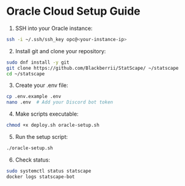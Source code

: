 # Oracle Cloud Setup Guide

1. SSH into your Oracle instance:
```bash
ssh -i ~/.ssh/ssh_key opc@<your-instance-ip>
```

2. Install git and clone your repository:
```bash
sudo dnf install -y git
git clone https://github.com/Blackberrii/StatScape/ ~/statscape
cd ~/statscape
```

3. Create your .env file:
```bash
cp .env.example .env
nano .env  # Add your Discord bot token
```

4. Make scripts executable:
```bash
chmod +x deploy.sh oracle-setup.sh
```

5. Run the setup script:
```bash
./oracle-setup.sh
```

6. Check status:
```bash
sudo systemctl status statscape
docker logs statscape-bot
```
